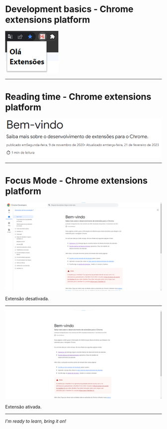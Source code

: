 # Development basics - Chrome extensions platform

![Tela de Lançamento](/chromeExtensionOlaMundo/readme/extension.png)

---

# Reading time - Chrome extensions platform

![Tela de Lançamento](/chromeExtensionTempoLeitura/readme/extension.png)

---
# Focus Mode - Chrome extensions platform

![Tela de Lançamento](/chromeExtensionModoFoco/readme/extension_off.png)

Extensão desativada.

---

![Tela de Lançamento](/chromeExtensionModoFoco/readme/extension_on.png)

Extensão ativada.

---

_I'm ready to learn, bring it on!_
